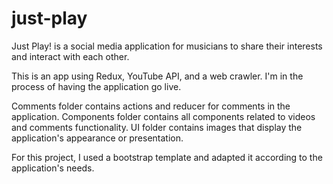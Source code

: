 # just-play
Just Play! is a social media application for musicians to share their interests and interact with each other.

This is an app using Redux, YouTube API, and a web crawler. I'm in the process of having the application go live.

Comments folder contains actions and reducer for comments in the application. Components folder contains all components related to videos and comments functionality. UI folder contains images that display the application's appearance or presentation.

For this project, I used a bootstrap template and adapted it according to the application's needs.
